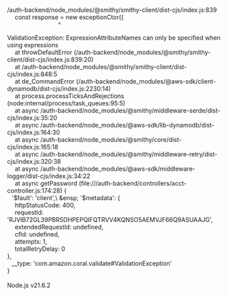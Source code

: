 /auth-backend/node_modules/@smithy/smithy-client/dist-cjs/index.js:839\
&emsp;  const response = new exceptionCtor({\
&emsp;&emsp;&emsp;&emsp;&emsp;&emsp;&emsp;&emsp;&ensp;^

ValidationException: ExpressionAttributeNames can only be specified when using expressions\
&emsp;    at throwDefaultError (/auth-backend/node_modules/@smithy/smithy-client/dist-cjs/index.js:839:20)\
&emsp;    at /auth-backend/node_modules/@smithy/smithy-client/dist-cjs/index.js:848:5\
&emsp;    at de_CommandError (/auth-backend/node_modules/@aws-sdk/client-dynamodb/dist-cjs/index.js:2230:14)\
&emsp;    at process.processTicksAndRejections (node:internal/process/task_queues:95:5)\
&emsp;    at async /auth-backend/node_modules/@smithy/middleware-serde/dist-cjs/index.js:35:20\
&emsp;    at async /auth-backend/node_modules/@aws-sdk/lib-dynamodb/dist-cjs/index.js:164:30\
&emsp;    at async /auth-backend/node_modules/@smithy/core/dist-cjs/index.js:165:18\
&emsp;    at async /auth-backend/node_modules/@smithy/middleware-retry/dist-cjs/index.js:320:38\
&emsp;    at async /auth-backend/node_modules/@aws-sdk/middleware-logger/dist-cjs/index.js:34:22\
&emsp;    at async getPassword (file:///auth-backend/controllers/acct-controller.js:174:28) {\
&ensp;  '$fault': 'client',\
&ensp;  '$metadata': {\
&emsp;    httpStatusCode: 400,\
&emsp;    requestId: 'RJVIB72GL39PBR5DHPEPQIFQTRVV4KQNSO5AEMVJF66Q9ASUAAJG',\
&emsp;    extendedRequestId: undefined,\
&emsp;    cfId: undefined,\
&emsp;    attempts: 1,\
&emsp;    totalRetryDelay: 0\
  },\
&ensp;  __type: 'com.amazon.coral.validate#ValidationException'\
}\
\
Node.js v21.6.2
